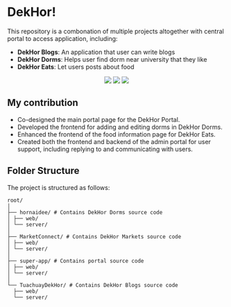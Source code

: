 # DekHor!
This repository is a combonation of multiple projects altogether with central portal to access application, including:
- **DekHor Blogs**: An application that user can write blogs
- **DekHor Dorms**: Helps user find dorm near university that they like
- **DekHor Eats**: Let users posts about food

<p align="center">
    <img src="https://img.shields.io/github/contributors/NickKhunapoj/dekhor-portal?color=dark-green"> <img src="https://img.shields.io/github/stars/NickKhunapoj/dekhor-portal?style=social"> <img src="https://img.shields.io/github/license/NickKhunapoj/dekhor-portal">

## My contribution
- Co-designed the main portal page for the DekHor Portal.
- Developed the frontend for adding and editing dorms in DekHor Dorms.
- Enhanced the frontend of the food information page for DekHor Eats.
- Created both the frontend and backend of the admin portal for user support, including replying to and communicating with users.

## Folder Structure
The project is structured as follows:
```
root/
│
├── hornaidee/ # Contains DekHor Dorms source code
│ ├── web/
│ └── server/
│
├── MarketConnect/ # Contains DekHor Markets source code
│ ├── web/
│ └── server/
│
├── super-app/ # Contains portal source code
│ ├── web/
│ └── server/
│
└── TuachuayDekHor/ # Contains DekHor Blogs source code
  ├── web/
  └── server/
```
